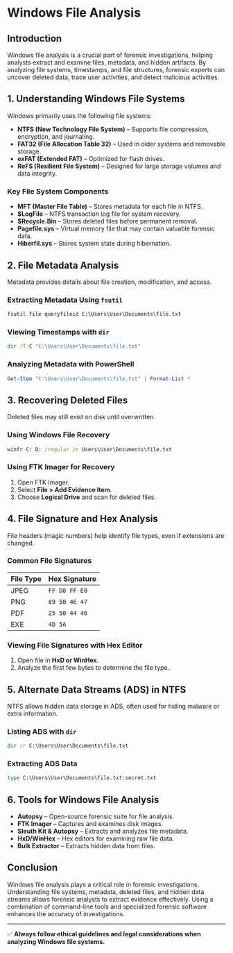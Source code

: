 # Windows File Analysis

## Introduction
Windows file analysis is a crucial part of forensic investigations, helping analysts extract and examine files, metadata, and hidden artifacts. By analyzing file systems, timestamps, and file structures, forensic experts can uncover deleted data, trace user activities, and detect malicious activities.

## 1. Understanding Windows File Systems
Windows primarily uses the following file systems:
- **NTFS (New Technology File System)** – Supports file compression, encryption, and journaling.
- **FAT32 (File Allocation Table 32)** – Used in older systems and removable storage.
- **exFAT (Extended FAT)** – Optimized for flash drives.
- **ReFS (Resilient File System)** – Designed for large storage volumes and data integrity.

### Key File System Components
- **MFT (Master File Table)** – Stores metadata for each file in NTFS.
- **$LogFile** – NTFS transaction log file for system recovery.
- **$Recycle.Bin** – Stores deleted files before permanent removal.
- **Pagefile.sys** – Virtual memory file that may contain valuable forensic data.
- **Hiberfil.sys** – Stores system state during hibernation.

## 2. File Metadata Analysis
Metadata provides details about file creation, modification, and access.

### Extracting Metadata Using `fsutil`
```cmd
fsutil file queryfileid C:\Users\User\Documents\file.txt
```

### Viewing Timestamps with `dir`
```cmd
dir /T:C "C:\Users\User\Documents\file.txt"
```

### Analyzing Metadata with PowerShell
```powershell
Get-Item "C:\Users\User\Documents\file.txt" | Format-List *
```

## 3. Recovering Deleted Files
Deleted files may still exist on disk until overwritten. 

### Using Windows File Recovery
```cmd
winfr C: D: /regular /n Users\User\Documents\file.txt
```

### Using FTK Imager for Recovery
1. Open FTK Imager.
2. Select **File > Add Evidence Item**.
3. Choose **Logical Drive** and scan for deleted files.

## 4. File Signature and Hex Analysis
File headers (magic numbers) help identify file types, even if extensions are changed.

### Common File Signatures
| File Type | Hex Signature |
|-----------|--------------|
| JPEG      | `FF D8 FF E0`|
| PNG       | `89 50 4E 47`|
| PDF       | `25 50 44 46`|
| EXE       | `4D 5A`      |

### Viewing File Signatures with Hex Editor
1. Open file in **HxD or WinHex**.
2. Analyze the first few bytes to determine the file type.

## 5. Alternate Data Streams (ADS) in NTFS
NTFS allows hidden data storage in ADS, often used for hiding malware or extra information.

### Listing ADS with `dir`
```cmd
dir /r C:\Users\User\Documents\file.txt
```

### Extracting ADS Data
```cmd
type C:\Users\User\Documents\file.txt:secret.txt
```

## 6. Tools for Windows File Analysis
- **Autopsy** – Open-source forensic suite for file analysis.
- **FTK Imager** – Captures and examines disk images.
- **Sleuth Kit & Autopsy** – Extracts and analyzes file metadata.
- **HxD/WinHex** – Hex editors for examining raw file data.
- **Bulk Extractor** – Extracts hidden data from files.

## Conclusion
Windows file analysis plays a critical role in forensic investigations. Understanding file systems, metadata, deleted files, and hidden data streams allows forensic analysts to extract evidence effectively. Using a combination of command-line tools and specialized forensic software enhances the accuracy of investigations.

---
✅ **Always follow ethical guidelines and legal considerations when analyzing Windows file systems.**
